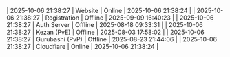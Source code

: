 | 2025-10-06 21:38:27 | Website | Online | 2025-10-06 21:38:24 |
| 2025-10-06 21:38:27 | Registration | Offline | 2025-09-09 16:40:23 |
| 2025-10-06 21:38:27 | Auth Server | Offline | 2025-08-18 09:33:31 |
| 2025-10-06 21:38:27 | Kezan (PvE) | Offline | 2025-08-03 17:58:02 |
| 2025-10-06 21:38:27 | Gurubashi (PvP) | Offline | 2025-08-23 21:44:06 |
| 2025-10-06 21:38:27 | Cloudflare | Online | 2025-10-06 21:38:24 |
